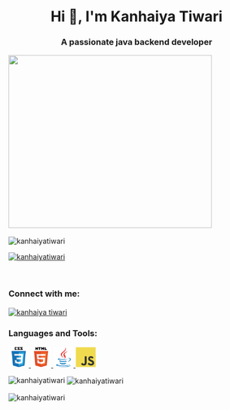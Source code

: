  <h1 align="center">Hi 👋, I'm Kanhaiya Tiwari</h1>
<h3 align="center">A passionate java backend developer</h3>
<img src="img_chania.jpg" width="400" height="340">
<p align="left"> <img src="https://komarev.com/ghpvc/?username=kanhaiyatiwari&label=Profile%20views&color=0e75b6&style=flat" alt="kanhaiyatiwari" /> </p>

<p align="left"> <a href="https://github.com/ryo-ma/github-profile-trophy"><img src="https://github-profile-trophy.vercel.app/?username=kanhaiyatiwari" alt="kanhaiyatiwari" /></a> </p>

<p align="left"> <a href="https://twitter.com/" target="blank"><img src="https://img.shields.io/twitter/follow/?logo=twitter&style=for-the-badge" alt="" /></a> </p>

<h3 align="left">Connect with me:</h3>
<p align="left">
<a href="https://linkedin.com/in/kanhaiya tiwari" target="blank"><img align="center" src="https://raw.githubusercontent.com/rahuldkjain/github-profile-readme-generator/master/src/images/icons/Social/linked-in-alt.svg" alt="kanhaiya tiwari" height="30" width="40" /></a>
</p>

<h3 align="left">Languages and Tools:</h3>
<p align="left"> <a href="https://www.w3schools.com/css/" target="_blank" rel="noreferrer"> <img src="https://raw.githubusercontent.com/devicons/devicon/master/icons/css3/css3-original-wordmark.svg" alt="css3" width="40" height="40"/> </a> <a href="https://www.w3.org/html/" target="_blank" rel="noreferrer"> <img src="https://raw.githubusercontent.com/devicons/devicon/master/icons/html5/html5-original-wordmark.svg" alt="html5" width="40" height="40"/> </a> <a href="https://www.java.com" target="_blank" rel="noreferrer"> <img src="https://raw.githubusercontent.com/devicons/devicon/master/icons/java/java-original.svg" alt="java" width="40" height="40"/> </a> <a href="https://developer.mozilla.org/en-US/docs/Web/JavaScript" target="_blank" rel="noreferrer"> <img src="https://raw.githubusercontent.com/devicons/devicon/master/icons/javascript/javascript-original.svg" alt="javascript" width="40" height="40"/> </a> </p>

<p><img align="left" src="https://github-readme-stats.vercel.app/api/top-langs?username=kanhaiyatiwari&show_icons=true&locale=en&layout=compact" alt="kanhaiyatiwari" /></p>

<p>&nbsp;<img align="center" src="https://github-readme-stats.vercel.app/api?username=kanhaiyatiwari&show_icons=true&locale=en" alt="kanhaiyatiwari" /></p>

<p><img align="center" src="https://github-readme-streak-stats.herokuapp.com/?user=kanhaiyatiwari&" alt="kanhaiyatiwari" /></p>
